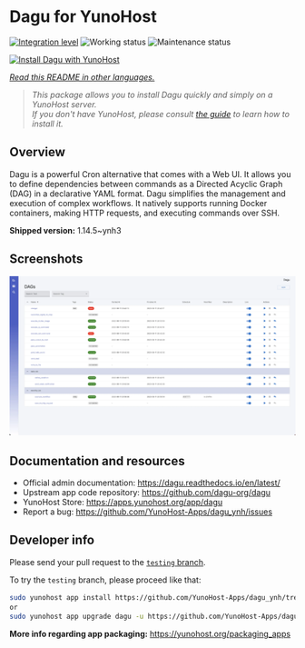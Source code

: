 <!--
N.B.: This README was automatically generated by <https://github.com/YunoHost/apps/tree/master/tools/readme_generator>
It shall NOT be edited by hand.
-->

# Dagu for YunoHost

[![Integration level](https://apps.yunohost.org/badge/integration/dagu)](https://ci-apps.yunohost.org/ci/apps/dagu/)
![Working status](https://apps.yunohost.org/badge/state/dagu)
![Maintenance status](https://apps.yunohost.org/badge/maintained/dagu)

[![Install Dagu with YunoHost](https://install-app.yunohost.org/install-with-yunohost.svg)](https://install-app.yunohost.org/?app=dagu)

*[Read this README in other languages.](./ALL_README.md)*

> *This package allows you to install Dagu quickly and simply on a YunoHost server.*  
> *If you don't have YunoHost, please consult [the guide](https://yunohost.org/install) to learn how to install it.*

## Overview

Dagu is a powerful Cron alternative that comes with a Web UI. It allows you to define dependencies between commands as a Directed Acyclic Graph (DAG) in a declarative YAML format. Dagu simplifies the management and execution of complex workflows. It natively supports running Docker containers, making HTTP requests, and executing commands over SSH.


**Shipped version:** 1.14.5~ynh3

## Screenshots

![Screenshot of Dagu](./doc/screenshots/screenshot.png)

## Documentation and resources

- Official admin documentation: <https://dagu.readthedocs.io/en/latest/>
- Upstream app code repository: <https://github.com/dagu-org/dagu>
- YunoHost Store: <https://apps.yunohost.org/app/dagu>
- Report a bug: <https://github.com/YunoHost-Apps/dagu_ynh/issues>

## Developer info

Please send your pull request to the [`testing` branch](https://github.com/YunoHost-Apps/dagu_ynh/tree/testing).

To try the `testing` branch, please proceed like that:

```bash
sudo yunohost app install https://github.com/YunoHost-Apps/dagu_ynh/tree/testing --debug
or
sudo yunohost app upgrade dagu -u https://github.com/YunoHost-Apps/dagu_ynh/tree/testing --debug
```

**More info regarding app packaging:** <https://yunohost.org/packaging_apps>
